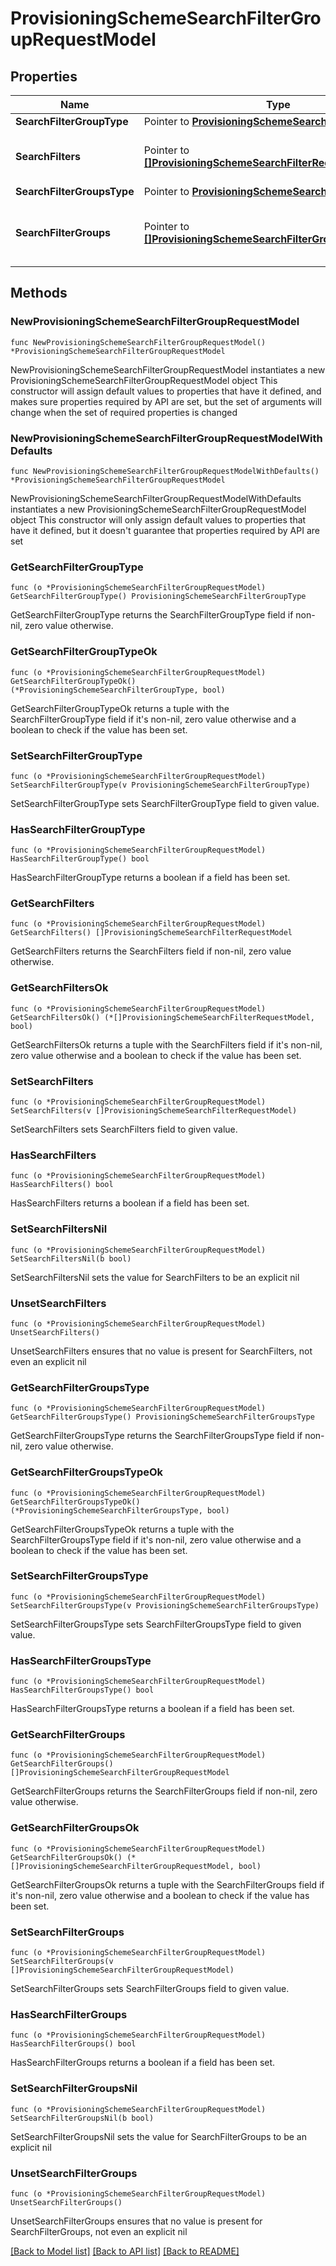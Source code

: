 # ProvisioningSchemeSearchFilterGroupRequestModel

## Properties

Name | Type | Description | Notes
------------ | ------------- | ------------- | -------------
**SearchFilterGroupType** | Pointer to [**ProvisioningSchemeSearchFilterGroupType**](ProvisioningSchemeSearchFilterGroupType.md) |  | [optional] 
**SearchFilters** | Pointer to [**[]ProvisioningSchemeSearchFilterRequestModel**](ProvisioningSchemeSearchFilterRequestModel.md) | The search filters in search filter group | [optional] 
**SearchFilterGroupsType** | Pointer to [**ProvisioningSchemeSearchFilterGroupsType**](ProvisioningSchemeSearchFilterGroupsType.md) |  | [optional] 
**SearchFilterGroups** | Pointer to [**[]ProvisioningSchemeSearchFilterGroupRequestModel**](ProvisioningSchemeSearchFilterGroupRequestModel.md) | The search filter group in search filter groups | [optional] 

## Methods

### NewProvisioningSchemeSearchFilterGroupRequestModel

`func NewProvisioningSchemeSearchFilterGroupRequestModel() *ProvisioningSchemeSearchFilterGroupRequestModel`

NewProvisioningSchemeSearchFilterGroupRequestModel instantiates a new ProvisioningSchemeSearchFilterGroupRequestModel object
This constructor will assign default values to properties that have it defined,
and makes sure properties required by API are set, but the set of arguments
will change when the set of required properties is changed

### NewProvisioningSchemeSearchFilterGroupRequestModelWithDefaults

`func NewProvisioningSchemeSearchFilterGroupRequestModelWithDefaults() *ProvisioningSchemeSearchFilterGroupRequestModel`

NewProvisioningSchemeSearchFilterGroupRequestModelWithDefaults instantiates a new ProvisioningSchemeSearchFilterGroupRequestModel object
This constructor will only assign default values to properties that have it defined,
but it doesn't guarantee that properties required by API are set

### GetSearchFilterGroupType

`func (o *ProvisioningSchemeSearchFilterGroupRequestModel) GetSearchFilterGroupType() ProvisioningSchemeSearchFilterGroupType`

GetSearchFilterGroupType returns the SearchFilterGroupType field if non-nil, zero value otherwise.

### GetSearchFilterGroupTypeOk

`func (o *ProvisioningSchemeSearchFilterGroupRequestModel) GetSearchFilterGroupTypeOk() (*ProvisioningSchemeSearchFilterGroupType, bool)`

GetSearchFilterGroupTypeOk returns a tuple with the SearchFilterGroupType field if it's non-nil, zero value otherwise
and a boolean to check if the value has been set.

### SetSearchFilterGroupType

`func (o *ProvisioningSchemeSearchFilterGroupRequestModel) SetSearchFilterGroupType(v ProvisioningSchemeSearchFilterGroupType)`

SetSearchFilterGroupType sets SearchFilterGroupType field to given value.

### HasSearchFilterGroupType

`func (o *ProvisioningSchemeSearchFilterGroupRequestModel) HasSearchFilterGroupType() bool`

HasSearchFilterGroupType returns a boolean if a field has been set.

### GetSearchFilters

`func (o *ProvisioningSchemeSearchFilterGroupRequestModel) GetSearchFilters() []ProvisioningSchemeSearchFilterRequestModel`

GetSearchFilters returns the SearchFilters field if non-nil, zero value otherwise.

### GetSearchFiltersOk

`func (o *ProvisioningSchemeSearchFilterGroupRequestModel) GetSearchFiltersOk() (*[]ProvisioningSchemeSearchFilterRequestModel, bool)`

GetSearchFiltersOk returns a tuple with the SearchFilters field if it's non-nil, zero value otherwise
and a boolean to check if the value has been set.

### SetSearchFilters

`func (o *ProvisioningSchemeSearchFilterGroupRequestModel) SetSearchFilters(v []ProvisioningSchemeSearchFilterRequestModel)`

SetSearchFilters sets SearchFilters field to given value.

### HasSearchFilters

`func (o *ProvisioningSchemeSearchFilterGroupRequestModel) HasSearchFilters() bool`

HasSearchFilters returns a boolean if a field has been set.

### SetSearchFiltersNil

`func (o *ProvisioningSchemeSearchFilterGroupRequestModel) SetSearchFiltersNil(b bool)`

 SetSearchFiltersNil sets the value for SearchFilters to be an explicit nil

### UnsetSearchFilters
`func (o *ProvisioningSchemeSearchFilterGroupRequestModel) UnsetSearchFilters()`

UnsetSearchFilters ensures that no value is present for SearchFilters, not even an explicit nil
### GetSearchFilterGroupsType

`func (o *ProvisioningSchemeSearchFilterGroupRequestModel) GetSearchFilterGroupsType() ProvisioningSchemeSearchFilterGroupsType`

GetSearchFilterGroupsType returns the SearchFilterGroupsType field if non-nil, zero value otherwise.

### GetSearchFilterGroupsTypeOk

`func (o *ProvisioningSchemeSearchFilterGroupRequestModel) GetSearchFilterGroupsTypeOk() (*ProvisioningSchemeSearchFilterGroupsType, bool)`

GetSearchFilterGroupsTypeOk returns a tuple with the SearchFilterGroupsType field if it's non-nil, zero value otherwise
and a boolean to check if the value has been set.

### SetSearchFilterGroupsType

`func (o *ProvisioningSchemeSearchFilterGroupRequestModel) SetSearchFilterGroupsType(v ProvisioningSchemeSearchFilterGroupsType)`

SetSearchFilterGroupsType sets SearchFilterGroupsType field to given value.

### HasSearchFilterGroupsType

`func (o *ProvisioningSchemeSearchFilterGroupRequestModel) HasSearchFilterGroupsType() bool`

HasSearchFilterGroupsType returns a boolean if a field has been set.

### GetSearchFilterGroups

`func (o *ProvisioningSchemeSearchFilterGroupRequestModel) GetSearchFilterGroups() []ProvisioningSchemeSearchFilterGroupRequestModel`

GetSearchFilterGroups returns the SearchFilterGroups field if non-nil, zero value otherwise.

### GetSearchFilterGroupsOk

`func (o *ProvisioningSchemeSearchFilterGroupRequestModel) GetSearchFilterGroupsOk() (*[]ProvisioningSchemeSearchFilterGroupRequestModel, bool)`

GetSearchFilterGroupsOk returns a tuple with the SearchFilterGroups field if it's non-nil, zero value otherwise
and a boolean to check if the value has been set.

### SetSearchFilterGroups

`func (o *ProvisioningSchemeSearchFilterGroupRequestModel) SetSearchFilterGroups(v []ProvisioningSchemeSearchFilterGroupRequestModel)`

SetSearchFilterGroups sets SearchFilterGroups field to given value.

### HasSearchFilterGroups

`func (o *ProvisioningSchemeSearchFilterGroupRequestModel) HasSearchFilterGroups() bool`

HasSearchFilterGroups returns a boolean if a field has been set.

### SetSearchFilterGroupsNil

`func (o *ProvisioningSchemeSearchFilterGroupRequestModel) SetSearchFilterGroupsNil(b bool)`

 SetSearchFilterGroupsNil sets the value for SearchFilterGroups to be an explicit nil

### UnsetSearchFilterGroups
`func (o *ProvisioningSchemeSearchFilterGroupRequestModel) UnsetSearchFilterGroups()`

UnsetSearchFilterGroups ensures that no value is present for SearchFilterGroups, not even an explicit nil

[[Back to Model list]](../README.md#documentation-for-models) [[Back to API list]](../README.md#documentation-for-api-endpoints) [[Back to README]](../README.md)


